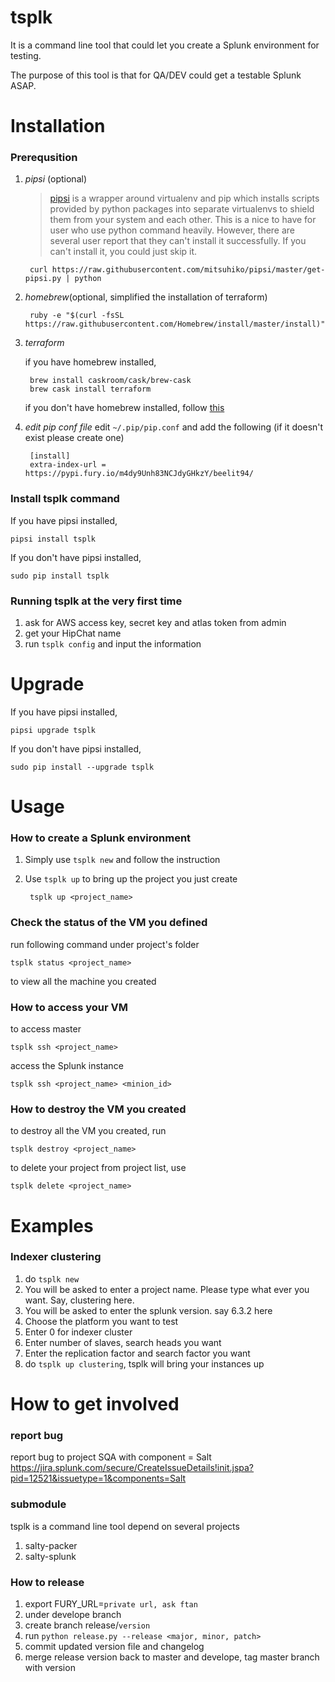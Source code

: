 # tsplk

It is a command line tool that could let you create a Splunk environment for testing.

The purpose of this tool is that for QA/DEV could get a testable Splunk ASAP.


# Installation

### Prerequsition
1. _pipsi_ (optional)

    > [pipsi](https://github.com/mitsuhiko/pipsi) is a wrapper around virtualenv and pip which installs scripts provided by python packages into separate virtualenvs to shield them from your system and each other. 
    > This is a nice to have for user who use python command heavily. 
    > However, there are several user report that they can't install it successfully. 
    > If you can't install it, you could just skip it.

        curl https://raw.githubusercontent.com/mitsuhiko/pipsi/master/get-pipsi.py | python

2. _homebrew_(optional, simplified the installation of terraform)

        ruby -e "$(curl -fsSL https://raw.githubusercontent.com/Homebrew/install/master/install)"

3. _terraform_

    if you have homebrew installed,

        brew install caskroom/cask/brew-cask
        brew cask install terraform

    if you don't have homebrew installed, follow [this](https://www.terraform.io/intro/getting-started/install.html)

4. _edit pip conf file_
edit `~/.pip/pip.conf` and add the following (if it doesn't exist please create one)

        [install]
        extra-index-url = https://pypi.fury.io/m4dy9Unh83NCJdyGHkzY/beelit94/

### Install tsplk command
If you have pipsi installed,

    pipsi install tsplk

If you don't have pipsi installed,

    sudo pip install tsplk

### Running tsplk at the very first time

1. ask for AWS access key, secret key and atlas token from admin
1. get your HipChat name
1. run `tsplk config` and input the information

# Upgrade

If you have pipsi installed,

    pipsi upgrade tsplk
     
If you don't have pipsi installed,

    sudo pip install --upgrade tsplk 

# Usage
### How to create a Splunk environment

1. Simply use `tsplk new` and follow the instruction
2. Use `tsplk up` to bring up the project you just create

        tsplk up <project_name>

### Check the status of the VM you defined
run following command under project's folder

    tsplk status <project_name>

to view all the machine you created

### How to access your VM

to access master

    tsplk ssh <project_name>

access the Splunk instance

    tsplk ssh <project_name> <minion_id>

### How to destroy the VM you created

to destroy all the VM you created, run

    tsplk destroy <project_name>

to delete your project from project list, use

    tsplk delete <project_name>

# Examples
### Indexer clustering

1. do `tsplk new`
2. You will be asked to enter a project name. Please type what ever you want. Say, clustering here.
3. You will be asked to enter the splunk version. say 6.3.2 here
4. Choose the platform you want to test
5. Enter 0 for indexer cluster
6. Enter number of slaves, search heads you want
7. Enter the replication factor and search factor you want
8. do `tsplk up clustering`, tsplk will bring your instances up

# How to get involved
### report bug

report bug to project SQA with component = Salt
https://jira.splunk.com/secure/CreateIssueDetails!init.jspa?pid=12521&issuetype=1&components=Salt

### submodule

tsplk is a command line tool depend on several projects

1. salty-packer
2. salty-splunk

### How to release

1. export FURY_URL=`private url, ask ftan`
1. under develope branch
1. create branch release/`version`
1. run `python release.py --release <major, minor, patch>`
1. commit updated version file and changelog
1. merge release version back to master and develope, tag master branch with version
